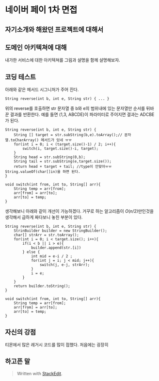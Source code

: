 # 네이버 페이 1차 면접

## 자기소개와 해왔던 프로젝트에 대해서

## 도메인 아키텍쳐에 대해

내가한 서비스에 대한 아키텍쳐를 그림과 설명을 함께 설명해보자. 

## 코딩 테스트
아래와 같은 메서드 시그니처가 주어 진다. 
```
String reverse(int b, int e, String str) { ... }
```
위의 reverse를 호출하면 str 문자열 중 b와 e의 범위내에 있는 문자열만 순서를 뒤바꾼 결과를 반환한다. 예를 들면 (1,3, ABCDE)이 파라미터로 주어지면 결과는 ADCBE가 된다. 

``` // myAnswer
String reverse(int b, int e, String str) {
	String [] target = str.subString(b,e).toArray();// 문자열.toCharArray() 메서드가 있네 ㅠㅠ
	for(int i = 0; i < (target.size()-1) / 2; i++){
		switch(i, target.size()-i, target);
	}
	String head = str.subString(0,b);
	String tail = str.subString(e,target.size());
	return head + target + tail; //type이 안맞아ㅠㅠ String.valueOf(char[]in)을 하면 된다.
}

void switch(int from, int to, String[] arr){
	String temp = arr[from];
	arr[from] = arr[to];
	arr[to] = temp;
}
```
생각해보니 아래와 같이 개선이 가능하겠다. 거꾸로 하는 알고리즘이 $O(n/2)$만인것을 생각해서 급하게 짜다보니 놓친 부분이 있다. 

``` // 
String reverse(int b, int e, String str) {
	StrinBuilder builder = new StringBuilder();
	char[] strArr = str.toArray();
	for(int i = 0; i < target.size(); i++){
		if(i < b || i > e){
			builder.append(str.[i])
		} else {
			int mid = e-i / 2 ; 
			for(int j = i; j < mid; j++){
				switch(j, e-j, strArr);
			}
			i = e;
		}
	}
	return builder.toString();
}

void switch(int from, int to, String[] arr){
	String temp = arr[from];
	arr[from] = arr[to];
	arr[to] = temp;
}
```

## 자신의 강점

티몬에서 많은 레거시 코드를 많이 접했다. 처음에는 굉장히 


## 하고픈 말




> Written with [StackEdit](https://stackedit.io/).
<!--stackedit_data:
eyJoaXN0b3J5IjpbMTQ1MjQwMjc2MSwtMjg5ODc3NzMsLTk1Nz
YyNDYwMCwxODY1ODA5MTcwXX0=
-->